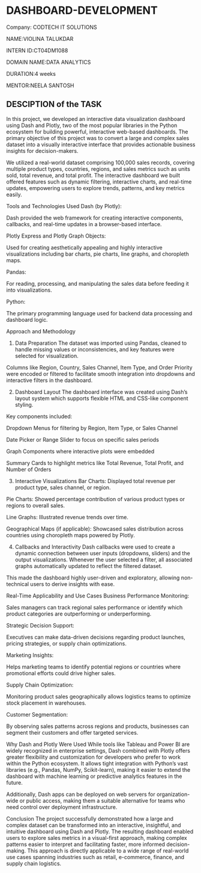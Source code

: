 # DASHBOARD-DEVELOPMENT
Company: CODTECH IT SOLUTIONS

NAME:VIOLINA TALUKDAR

INTERN ID:CT04DM1088

DOMAIN NAME:DATA ANALYTICS

DURATION:4 weeks

MENTOR:NEELA SANTOSH

## DESCIPTION of the TASK ##
In this project, we developed an interactive data visualization dashboard using Dash and Plotly, two of the most popular libraries in the Python ecosystem for building powerful, interactive web-based dashboards. The primary objective of this project was to convert a large and complex sales dataset into a visually interactive interface that provides actionable business insights for decision-makers.

We utilized a real-world dataset comprising 100,000 sales records, covering multiple product types, countries, regions, and sales metrics such as units sold, total revenue, and total profit. The interactive dashboard we built offered features such as dynamic filtering, interactive charts, and real-time updates, empowering users to explore trends, patterns, and key metrics easily.

Tools and Technologies Used
Dash (by Plotly):

Dash provided the web framework for creating interactive components, callbacks, and real-time updates in a browser-based interface.

Plotly Express and Plotly Graph Objects:

Used for creating aesthetically appealing and highly interactive visualizations including bar charts, pie charts, line graphs, and choropleth maps.

Pandas:

For reading, processing, and manipulating the sales data before feeding it into visualizations.

Python:

The primary programming language used for backend data processing and dashboard logic.

Approach and Methodology
1. Data Preparation
The dataset was imported using Pandas, cleaned to handle missing values or inconsistencies, and key features were selected for visualization.

Columns like Region, Country, Sales Channel, Item Type, and Order Priority were encoded or filtered to facilitate smooth integration into dropdowns and interactive filters in the dashboard.

2. Dashboard Layout
The dashboard interface was created using Dash’s layout system which supports flexible HTML and CSS-like component styling.

Key components included:

Dropdown Menus for filtering by Region, Item Type, or Sales Channel

Date Picker or Range Slider to focus on specific sales periods

Graph Components where interactive plots were embedded

Summary Cards to highlight metrics like Total Revenue, Total Profit, and Number of Orders

3. Interactive Visualizations
Bar Charts: Displayed total revenue per product type, sales channel, or region.

Pie Charts: Showed percentage contribution of various product types or regions to overall sales.

Line Graphs: Illustrated revenue trends over time.

Geographical Maps (if applicable): Showcased sales distribution across countries using choropleth maps powered by Plotly.

4. Callbacks and Interactivity
Dash callbacks were used to create a dynamic connection between user inputs (dropdowns, sliders) and the output visualizations. Whenever the user selected a filter, all associated graphs automatically updated to reflect the filtered dataset.

This made the dashboard highly user-driven and exploratory, allowing non-technical users to derive insights with ease.

Real-Time Applicability and Use Cases
Business Performance Monitoring:

Sales managers can track regional sales performance or identify which product categories are outperforming or underperforming.

Strategic Decision Support:

Executives can make data-driven decisions regarding product launches, pricing strategies, or supply chain optimizations.

Marketing Insights:

Helps marketing teams to identify potential regions or countries where promotional efforts could drive higher sales.

Supply Chain Optimization:

Monitoring product sales geographically allows logistics teams to optimize stock placement in warehouses.

Customer Segmentation:

By observing sales patterns across regions and products, businesses can segment their customers and offer targeted services.

Why Dash and Plotly Were Used
While tools like Tableau and Power BI are widely recognized in enterprise settings, Dash combined with Plotly offers greater flexibility and customization for developers who prefer to work within the Python ecosystem. It allows tight integration with Python’s vast libraries (e.g., Pandas, NumPy, Scikit-learn), making it easier to extend the dashboard with machine learning or predictive analytics features in the future.

Additionally, Dash apps can be deployed on web servers for organization-wide or public access, making them a suitable alternative for teams who need control over deployment infrastructure.

Conclusion
The project successfully demonstrated how a large and complex dataset can be transformed into an interactive, insightful, and intuitive dashboard using Dash and Plotly. The resulting dashboard enabled users to explore sales metrics in a visual-first approach, making complex patterns easier to interpret and facilitating faster, more informed decision-making. This approach is directly applicable to a wide range of real-world use cases spanning industries such as retail, e-commerce, finance, and supply chain logistics.

